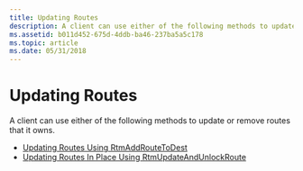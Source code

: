 ```yaml
---
title: Updating Routes
description: A client can use either of the following methods to update or remove routes that it owns.
ms.assetid: b011d452-675d-4ddb-ba46-237ba5a5c178
ms.topic: article
ms.date: 05/31/2018
---
```


# Updating Routes

A client can use either of the following methods to update or remove routes that it owns.

-   [Updating Routes Using RtmAddRouteToDest](updating-routes-using-rtmaddroutetodest.md)
-   [Updating Routes In Place Using RtmUpdateAndUnlockRoute](updating-routes-in-place-using-rtmupdateandunlockroute.md)

 

 




